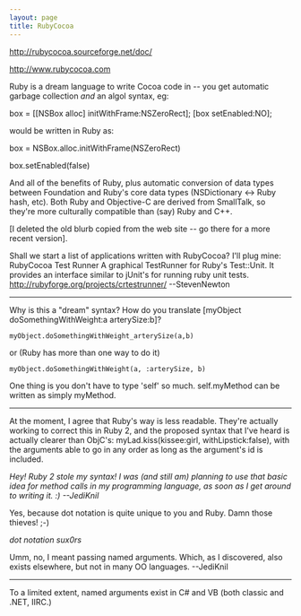 ```yaml
---
layout: page
title: RubyCocoa
---
```




http://rubycocoa.sourceforge.net/doc/

http://www.rubycocoa.com

Ruby is a dream language to write Cocoa code in -- you get automatic garbage collection *and* an algol syntax, eg:

box = [[NSBox alloc] initWithFrame:NSZeroRect];
[box setEnabled:NO];

would be written in Ruby as:

box = NSBox.alloc.initWithFrame(NSZeroRect)

box.setEnabled(false)

And all of the benefits of Ruby, plus automatic conversion of data types between Foundation and Ruby's core data types (NSDictionary <-> Ruby hash, etc). Both Ruby and Objective-C are derived from SmallTalk, so they're more culturally compatible than (say) Ruby and C++.

[I deleted the old blurb copied from the web site -- go there for a more recent version].

Shall we start a list of applications written with RubyCocoa? I'll plug mine:
RubyCocoa Test Runner A graphical TestRunner for Ruby's Test::Unit. It provides an interface similar to jUnit's for running ruby unit tests. http://rubyforge.org/projects/crtestrunner/ --StevenNewton

----

Why is this a "dream" syntax? How do you translate     [myObject doSomethingWithWeight:a arterySize:b]?

    myObject.doSomethingWithWeight_arterySize(a,b)

or (Ruby has more than one way to do it)

    myObject.doSomethingWithWeight(a, :arterySize, b)

One thing is you don't have to type 'self' so much.  self.myMethod can be written as simply myMethod.

----

At the moment, I agree that Ruby's way is less readable. They're actually working to correct this in Ruby 2, and the proposed syntax that I've heard is actually clearer than ObjC's:     myLad.kiss(kissee:girl, withLipstick:false), with the arguments able to go in any order as long as the argument's id is included.

*Hey! Ruby 2 stole my syntax! I was (and still am) planning to use that basic idea for method calls in my programming language, as soon as I get around to writing it. :) --JediKnil*

Yes, because dot notation is quite unique to you and Ruby. Damn those thieves! ;-)

*dot notation sux0rs*

Umm, no, I meant passing named arguments. Which, as I discovered, also exists elsewhere, but not in many OO languages. --JediKnil

----

To a limited extent, named arguments exist in C# and VB (both classic and .NET, IIRC.)

